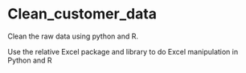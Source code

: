 # Clean_customer_data
Clean the raw data using python and R.

Use the relative Excel package and library to do Excel manipulation in Python and R
